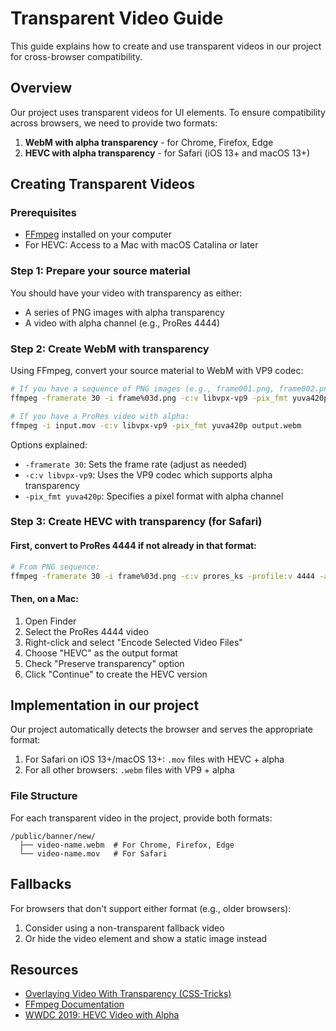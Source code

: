 # Transparent Video Guide

This guide explains how to create and use transparent videos in our project for cross-browser compatibility.

## Overview

Our project uses transparent videos for UI elements. To ensure compatibility across browsers, we need to provide two formats:

1. **WebM with alpha transparency** - for Chrome, Firefox, Edge
2. **HEVC with alpha transparency** - for Safari (iOS 13+ and macOS 13+)

## Creating Transparent Videos

### Prerequisites

- [FFmpeg](https://ffmpeg.org/) installed on your computer
- For HEVC: Access to a Mac with macOS Catalina or later

### Step 1: Prepare your source material

You should have your video with transparency as either:

- A series of PNG images with alpha transparency
- A video with alpha channel (e.g., ProRes 4444)

### Step 2: Create WebM with transparency

Using FFmpeg, convert your source material to WebM with VP9 codec:

```bash
# If you have a sequence of PNG images (e.g., frame001.png, frame002.png, etc.):
ffmpeg -framerate 30 -i frame%03d.png -c:v libvpx-vp9 -pix_fmt yuva420p output.webm

# If you have a ProRes video with alpha:
ffmpeg -i input.mov -c:v libvpx-vp9 -pix_fmt yuva420p output.webm
```

Options explained:

- `-framerate 30`: Sets the frame rate (adjust as needed)
- `-c:v libvpx-vp9`: Uses the VP9 codec which supports alpha transparency
- `-pix_fmt yuva420p`: Specifies a pixel format with alpha channel

### Step 3: Create HEVC with transparency (for Safari)

#### First, convert to ProRes 4444 if not already in that format:

```bash
# From PNG sequence:
ffmpeg -framerate 30 -i frame%03d.png -c:v prores_ks -profile:v 4444 -alpha_bits 16 -pix_fmt yuva444p10le intermediate.mov
```

#### Then, on a Mac:

1. Open Finder
2. Select the ProRes 4444 video
3. Right-click and select "Encode Selected Video Files"
4. Choose "HEVC" as the output format
5. Check "Preserve transparency" option
6. Click "Continue" to create the HEVC version

## Implementation in our project

Our project automatically detects the browser and serves the appropriate format:

1. For Safari on iOS 13+/macOS 13+: `.mov` files with HEVC + alpha
2. For all other browsers: `.webm` files with VP9 + alpha

### File Structure

For each transparent video in the project, provide both formats:

```
/public/banner/new/
  ├── video-name.webm  # For Chrome, Firefox, Edge
  └── video-name.mov   # For Safari
```

## Fallbacks

For browsers that don't support either format (e.g., older browsers):

1. Consider using a non-transparent fallback video
2. Or hide the video element and show a static image instead

## Resources

- [Overlaying Video With Transparency (CSS-Tricks)](https://css-tricks.com/overlaying-video-with-transparency-while-wrangling-cross-browser-support/)
- [FFmpeg Documentation](https://ffmpeg.org/documentation.html)
- [WWDC 2019: HEVC Video with Alpha](https://developer.apple.com/videos/play/wwdc2019/506/)
